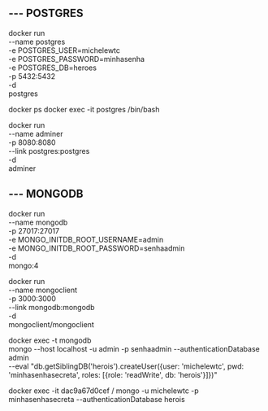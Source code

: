 ## --- POSTGRES
docker run \
    --name postgres \
    -e POSTGRES_USER=michelewtc \
    -e POSTGRES_PASSWORD=minhasenha \
    -e POSTGRES_DB=heroes \
    -p 5432:5432 \
    -d \
    postgres

docker ps
docker exec -it postgres /bin/bash

docker run \
    --name adminer \
    -p 8080:8080 \
    --link postgres:postgres\
    -d \
    adminer


## --- MONGODB
docker run \
    --name mongodb \
    -p 27017:27017 \
    -e MONGO_INITDB_ROOT_USERNAME=admin \
    -e MONGO_INITDB_ROOT_PASSWORD=senhaadmin \
    -d \
    mongo:4

docker run \
    --name mongoclient \
    -p 3000:3000 \
    --link mongodb:mongodb \
    -d \
    mongoclient/mongoclient

docker exec -t mongodb \
    mongo --host localhost -u admin -p senhaadmin --authenticationDatabase admin \
    --eval "db.getSiblingDB('herois').createUser({user: 'michelewtc', pwd: 'minhasenhasecreta', roles: [{role: 'readWrite', db: 'herois'}]})"

docker exec -it dac9a67d0cef /
    mongo -u michelewtc -p minhasenhasecreta --authenticationDatabase herois
